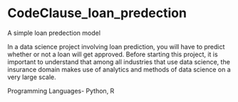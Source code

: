 # CodeClause_loan_predection

A simple loan predection model  

In a data science project involving loan prediction, you will have
to predict whether or not a loan will get approved. Before starting this project,
it is important to understand that among all industries that use data science,
the insurance domain makes use of analytics and methods of data science on
a very large scale.


Programming Languages- Python, R

